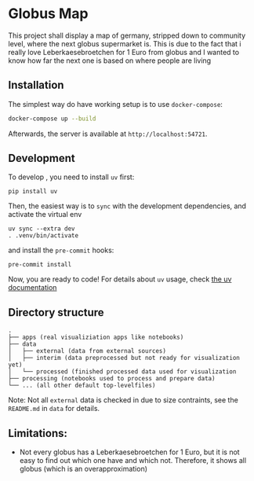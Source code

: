# Globus Map

This project shall display a map of germany, stripped down to community level,
where the next globus supermarket is. This is due to the fact that i really
love Leberkaesebroetchen for 1 Euro from globus and I wanted to know how far
the next one is based on where people are living

## Installation

The simplest way do have working setup is to use ``docker-compose``:

```sh
docker-compose up --build
```

Afterwards, the server is available at ``http://localhost:54721``.

## Development

To develop , you need to install ``uv`` first:

```
pip install uv
```

Then, the easiest way is to ``sync`` with the development dependencies,
and activate the virtual env

```
uv sync --extra dev
. .venv/bin/activate
```

and install the ```pre-commit``` hooks:

```
pre-commit install
```

Now, you are ready to code! For details about ``uv`` usage, check
[the uv documentation](https://docs.astral.sh/uv/)

## Directory structure

```
.
├── apps (real visualiziation apps like notebooks)
├── data
│   ├── external (data from external sources)
│   ├── interim (data preprocessed but not ready for visualization yet)
│   └── processed (finished processed data used for visualization
├── processing (notebooks used to process and prepare data)
└── ... (all other default top-levelfiles)
```

Note: Not all ``external`` data is checked in due to size contraints,
see the ``README.md`` in ``data`` for details.

## Limitations:

* Not every globus has a Leberkaesebroetchen for 1 Euro, but it is not easy
  to find out which one have and which not. Therefore, it shows
  all globus (which is an overapproximation)
